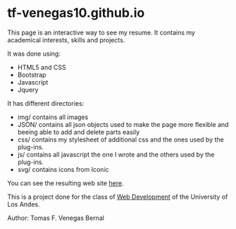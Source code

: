 # tf-venegas10.github.io
This page is an interactive way to see my resume.
It contains my academical interests, skills and projects.

It was done using:
* HTML5 and CSS
* Bootstrap
* Javascript
* Jquery

It has different directories:
  * img/ contains all images
  * JSON/ contains all json objects used to make the page more flexible and beeing able to add and delete parts easily
  * css/ contains my stylesheet of additional css and the ones used by the plug-ins.
  * js/ contains all javascript the one I wrote and the others used by the plug-ins.
  * svg/ contains icons from Iconic
  
You can see the resulting web site [here](https://tf-venegas10.github.io/).

This is a project done for the class of [Web Development](http://johnguerra.co/classes/webDevelopment_spring_2018/) of the University of Los Andes.

Author: Tomas F. Venegas Bernal
